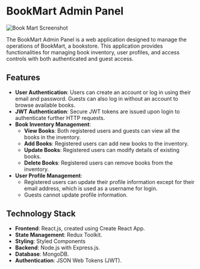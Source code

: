 # BookMart Admin Panel

![Book Mart Screenshot](https://ik.imagekit.io/thormars/portfolio/bookmart.png)

The BookMart Admin Panel is a web application designed to manage the operations of BookMart, a bookstore. This application provides functionalities for managing book inventory, user profiles, and access controls with both authenticated and guest access.

## Features

- **User Authentication**: Users can create an account or log in using their email and password. Guests can also log in without an account to browse available books.
- **JWT Authentication**: Secure JWT tokens are issued upon login to authenticate further HTTP requests.
- **Book Inventory Management**:
  - **View Books**: Both registered users and guests can view all the books in the inventory.
  - **Add Books**: Registered users can add new books to the inventory.
  - **Update Books**: Registered users can modify details of existing books.
  - **Delete Books**: Registered users can remove books from the inventory.
- **User Profile Management**:
  - Registered users can update their profile information except for their email address, which is used as a username for login.
  - Guests cannot update profile information.

## Technology Stack

- **Frontend**: React.js, created using Create React App.
- **State Management**: Redux Toolkit.
- **Styling**: Styled Components
- **Backend**: Node.js with Express.js.
- **Database**: MongoDB.
- **Authentication**: JSON Web Tokens (JWT).
